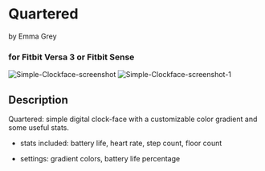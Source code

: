 # Quartered
by Emma Grey

### for Fitbit Versa 3 or Fitbit Sense

![Simple-Clockface-screenshot](https://user-images.githubusercontent.com/62446436/147865342-621e0e50-8d92-49c0-9931-6da0d6752771.png)
![Simple-Clockface-screenshot-1](https://user-images.githubusercontent.com/62446436/147865367-5b88263b-45eb-4d2d-922f-30baadd2e549.png)

## Description
Quartered: simple digital clock-face with a customizable color gradient and some useful stats.

- stats included: battery life, heart rate, step count, floor count

- settings: gradient colors, battery life percentage
